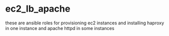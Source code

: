 # ec2_lb_apache
these are ansible roles for provisioning ec2 instances and installing haproxy in one instance and apache httpd in some instances
